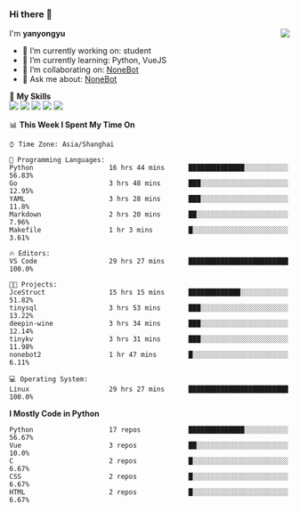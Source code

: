 ### Hi there 👋

<a href="#">
  <img align="right" src="https://github-readme-stats.vercel.app/api?username=yanyongyu&count_private=true&show_icons=true&bg_color=15,f2f7fd,E0EAFC" />
</a>

I'm **yanyongyu**

- 🔭 I’m currently working on: student
- 🌱 I’m currently learning: Python, VueJS
- 👯 I’m collaborating on: [NoneBot](https://github.com/nonebot)
- 💬 Ask me about: [NoneBot](https://github.com/nonebot)

🌟 **My Skills**  
![](https://img.shields.io/badge/-Python-3e74a2?style=flat-square&logo=Python&logoColor=fff)
![](https://img.shields.io/badge/-Vue-4fc08d?style=flat-square&logo=Vue.js&logoColor=fff)
![](https://img.shields.io/badge/-Node.js-339933?style=flat-square&logo=Node.js&logoColor=fff)
![](https://img.shields.io/badge/-Docker-2496ED?style=flat-square&logo=Docker&logoColor=fff)
![](https://img.shields.io/badge/-Linux-000000?style=flat-square&logo=Linux&logoColor=fff)

<!--START_SECTION:waka-->
📊 **This Week I Spent My Time On** 

```text
⌚︎ Time Zone: Asia/Shanghai

💬 Programming Languages: 
Python                   16 hrs 44 mins      ██████████████░░░░░░░░░░░   56.83% 
Go                       3 hrs 48 mins       ███░░░░░░░░░░░░░░░░░░░░░░   12.95% 
YAML                     3 hrs 28 mins       ███░░░░░░░░░░░░░░░░░░░░░░   11.8% 
Markdown                 2 hrs 20 mins       ██░░░░░░░░░░░░░░░░░░░░░░░   7.96% 
Makefile                 1 hr 3 mins         █░░░░░░░░░░░░░░░░░░░░░░░░   3.61%

🔥 Editors: 
VS Code                  29 hrs 27 mins      █████████████████████████   100.0%

🐱‍💻 Projects: 
JceStruct                15 hrs 15 mins      █████████████░░░░░░░░░░░░   51.82% 
tinysql                  3 hrs 53 mins       ███░░░░░░░░░░░░░░░░░░░░░░   13.22% 
deepin-wine              3 hrs 34 mins       ███░░░░░░░░░░░░░░░░░░░░░░   12.14% 
tinykv                   3 hrs 31 mins       ███░░░░░░░░░░░░░░░░░░░░░░   11.98% 
nonebot2                 1 hr 47 mins        █░░░░░░░░░░░░░░░░░░░░░░░░   6.11%

💻 Operating System: 
Linux                    29 hrs 27 mins      █████████████████████████   100.0%

```

**I Mostly Code in Python** 

```text
Python                   17 repos            ██████████████░░░░░░░░░░░   56.67% 
Vue                      3 repos             ██░░░░░░░░░░░░░░░░░░░░░░░   10.0% 
C                        2 repos             █░░░░░░░░░░░░░░░░░░░░░░░░   6.67% 
CSS                      2 repos             █░░░░░░░░░░░░░░░░░░░░░░░░   6.67% 
HTML                     2 repos             █░░░░░░░░░░░░░░░░░░░░░░░░   6.67%

```



<!--END_SECTION:waka-->
